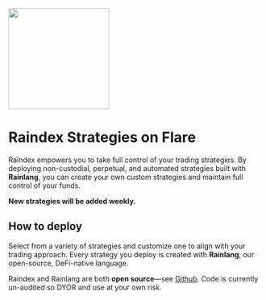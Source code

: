 <img style="width:200px;" src="/_images/Flare_dark_bg.png" />

# Raindex Strategies on Flare

Raindex empowers you to take full control of your trading strategies. By deploying non-custodial, perpetual, and automated strategies built with **Rainlang**, you can create your own custom strategies and maintain full control of your funds.

**New strategies will be added weekly.**

## How to deploy

Select from a variety of strategies and customize one to align with your trading approach. Every strategy you deploy is created with **Rainlang**, our open-source, DeFi-native language.

Raindex and Rainlang are both **open source**—see [Github](https://github.com/rainlanguage). Code is currently un-audited so DYOR and use at your own risk.
